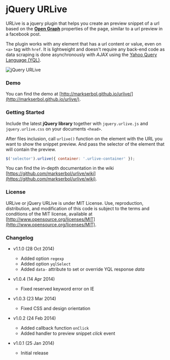 # jQuery URLive

URLive is a jquery plugin that helps you create an preview snippet of a url based on the [**Open Graph**](http://ogp.me/) properties of the page, similar to a url preview in a facebook post. 

The plugin works with any element that has a url content or value, even on `<a>` tag with `href`. It is lightweight and doesn't require any back-end code as data scraping is done asynchronously with _AJAX_ using the [Yahoo Query Language (YQL)](https://developer.yahoo.com/yql/).

![jQuery URLive](http://i.imgur.com/CFhrAKm.png)


### Demo

You can find the demo at [http://markserbol.github.io/urlive/](http://markserbol.github.io/urlive/).


### Getting Started

Include the latest **jQuery library** together with `jquery.urlive.js` and `jquery.urlive.css` on your documents `<head>`.

After files inclusion, call `urlive()` function on the element with the URL you want to show the snippet preview. And pass the selector of the element that will contain the preview.

````javascript
$('selector').urlive({ container: '.urlive-container' });
````

You can find the in-depth documentation in the wiki [https://github.com/markserbol/urlive/wiki](https://github.com/markserbol/urlive/wiki).

### License

URLive or jQuery URLive is under MIT License. Use, reproduction, distribution, and modification of this code is subject to the terms and conditions of the MIT license, available at [http://www.opensource.org/licenses/MIT](http://www.opensource.org/licenses/MIT).


### Changelog
* v1.1.0 (28 Oct 2014)
  * Added option `regexp`
  * Added option `yqlSelect`
  * Added `data-` attribute to set or override YQL response _data_

* v1.0.4 (14 Apr 2014)
  * Fixed reserved keyword error on IE

* v1.0.3 (23 Mar 2014)
  * Fixed CSS and design orientation

* v1.0.2 (24 Feb 2014)
  * Added callback function `onClick`
  * Added handler to preview snippet *click* event

* v1.0.1 (25 Jan 2014)
  * Initial release

